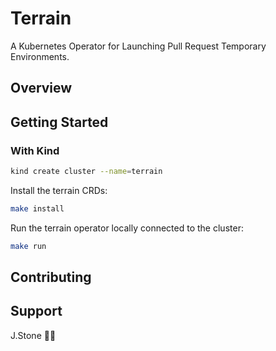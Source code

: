 # Terrain

A Kubernetes Operator for Launching Pull Request Temporary Environments.

## Overview

## Getting Started

### With Kind

```sh
kind create cluster --name=terrain
```

Install the terrain CRDs:

```sh
make install
```

Run the terrain operator locally connected to the cluster:

```sh
make run
```

## Contributing

## Support

J.Stone 🥃💎
